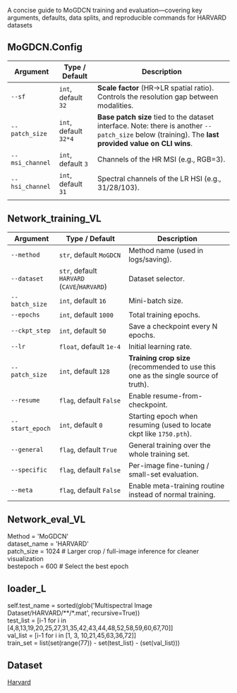 A concise guide to MoGDCN training and evaluation—covering key arguments, defaults, data splits, and reproducible commands for HARVARD datasets
## MoGDCN.Config

| Argument          | Type / Default        | Description                                                                                                                                         |
| ----------------- | --------------------- | --------------------------------------------------------------------------------------------------------------------------------------------------- |
| `--sf`            | `int`, default `32`   | **Scale factor** (HR→LR spatial ratio). Controls the resolution gap between modalities.                                                             |
| `--patch_size`    | `int`, default `32*4` | **Base patch size** tied to the dataset interface. Note: there is another `--patch_size` below (training). The **last provided value on CLI wins**. |
| `--msi_channel`   | `int`, default `3`    | Channels of the HR MSI (e.g., RGB=3).                                                                                                               |
| `--hsi_channel`   | `int`, default `31`   | Spectral channels of the LR HSI (e.g., 31/28/103).                                                                                                  |
                                                                                      |

## Network_training_VL
| Argument        | Type / Default                           | Description                                                                         |
| --------------- | ---------------------------------------- | ----------------------------------------------------------------------------------- |
| `--method`      | `str`, default `MoGDCN`                    | Method name (used in logs/saving).                                                  |
| `--dataset`     | `str`, default `HARVARD` (`CAVE`/`HARVARD`) | Dataset selector.                                                                   |
| `--batch_size`  | `int`, default `16`                      | Mini-batch size.                                                                    |
| `--epochs`      | `int`, default `1000`                    | Total training epochs.                                                              |
| `--ckpt_step`   | `int`, default `50`                      | Save a checkpoint every N epochs.                                                   |
| `--lr`          | `float`, default `1e-4`                  | Initial learning rate.                                                              |
| `--patch_size`  | `int`, default `128`                     | **Training crop size** (recommended to use this one as the single source of truth). |
| `--resume`      | `flag`, default `False`                  | Enable resume-from-checkpoint.                                                      |
| `--start_epoch` | `int`, default `0`                       | Starting epoch when resuming (used to locate ckpt like `1750.pth`).                 |
| `--general`     | `flag`, default `True`                   | General training over the whole training set.                                       |
| `--specific`    | `flag`, default `False`                  | Per-image fine-tuning / small-set evaluation.                                       |
| `--meta`        | `flag`, default `False`                  | Enable meta-training routine instead of normal training.                            |

## Network_eval_VL
Method       = 'MoGDCN'  
dataset_name = 'HARVARD'  
patch_size   = 1024    # Larger crop / full-image inference for cleaner visualization  
bestepoch    = 600   # Select the best epoch   

## loader_L
self.test_name = sorted(glob('Multispectral Image Dataset/HARVARD/**/*.mat', recursive=True))  
test_list = [i-1 for i in [4,8,13,19,20,25,27,31,35,42,43,44,48,52,58,59,60,67,70]]  
val_list = [i-1 for i in [1, 3, 10,21,45,63,36,72]]    
train_set = list(set(range(77)) - set(test_list) - (set(val_list)))  
## Dataset
[Harvard](https://vision.seas.harvard.edu/hyperspec/d2x5g3/)
